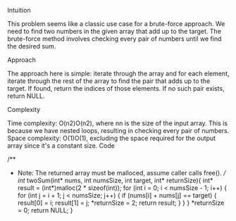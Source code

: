 Intuition

This problem seems like a classic use case for a brute-force approach. We need to find two numbers in the given array that add up to the target. The brute-force method involves checking every pair of numbers until we find the desired sum.

Approach

The approach here is simple: iterate through the array and for each element, iterate through the rest of the array to find the pair that adds up to the target. If found, return the indices of those elements. If no such pair exists, return NULL.

Complexity

Time complexity: O(n2)O(n2), where nn is the size of the input array. This is because we have nested loops, resulting in checking every pair of numbers.
Space complexity: O(1)O(1), excluding the space required for the output array since it's a constant size.
Code

/**
 * Note: The returned array must be malloced, assume caller calls free().
 */
int* twoSum(int* nums, int numsSize, int target, int* returnSize){
    int* result = (int*)malloc(2 * sizeof(int));
    for (int i = 0; i < numsSize - 1; i++) {
        for (int j = i + 1; j < numsSize; j++) {
            if (nums[i] + nums[j] == target) {
                result[0] = i;
                result[1] = j;
                *returnSize = 2;
                return result;
            }
        }
    }
    *returnSize = 0;
    return NULL;
}